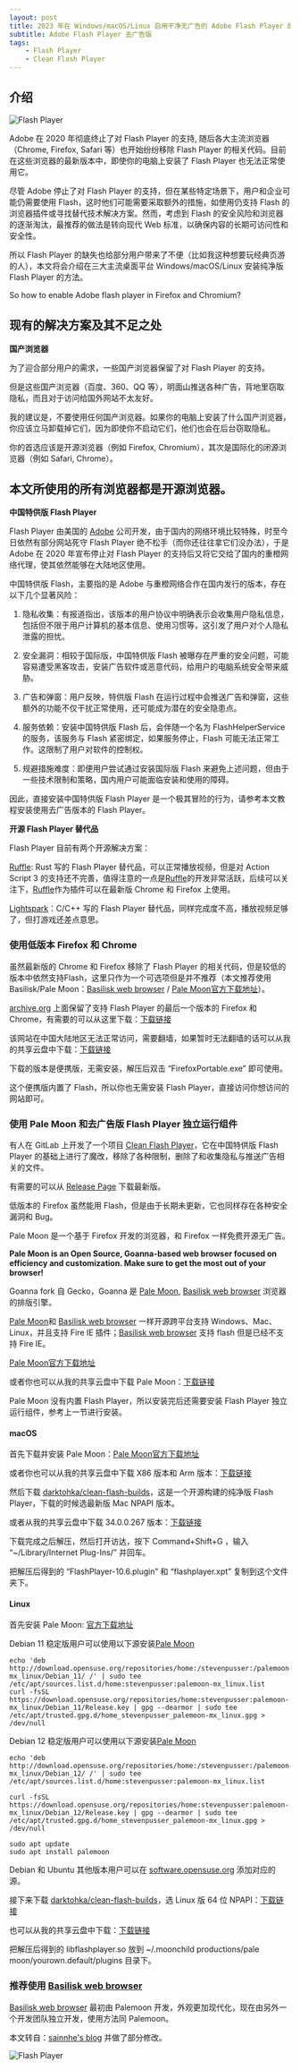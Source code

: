 ```yaml
---
layout: post
title: 2023 年在 Windows/macOS/Linux 启用干净无广告的 Adobe Flash Player 的方法
subtitle: Adobe Flash Player 去广告版
tags:
    - Flash Player
    - Clean Flash Player
---
```

## 介绍 
![Flash Player](https://github.com/huijingfei/Blog_Gitalk/raw/main/Images/QQ%20farm.webp)

Adobe 在 2020 年彻底终止了对 Flash Player 的支持, 随后各大主流浏览器（Chrome, Firefox, Safari 等）也开始纷纷移除 Flash Player 的相关代码。目前在这些浏览器的最新版本中，即使你的电脑上安装了 Flash Player 也无法正常使用它。

尽管 Adobe 停止了对 Flash Player 的支持，但在某些特定场景下，用户和企业可能仍需要使用 Flash，这时他们可能需要采取额外的措施，如使用仍支持 Flash 的浏览器插件或寻找替代技术解决方案。然而，考虑到 Flash 的安全风险和浏览器的逐渐淘汰，最推荐的做法是转向现代 Web 标准，以确保内容的长期可访问性和安全性。

所以 Flash Player 的缺失也给部分用户带来了不便（比如我这种想要玩经典页游的人），本文将会介绍在三大主流桌面平台 Windows/macOS/Linux 安装纯净版 Flash Player 的方法。

So how to enable Adobe flash player in Firefox and Chromium?

## 现有的解决方案及其不足之处

**国产浏览器**

为了迎合部分用户的需求，一些国产浏览器保留了对 Flash Player 的支持。

但是这些国产浏览器（百度、360、QQ 等），明面山推送各种广告，背地里窃取隐私，而且对于访问给国外网站不太友好。

我的建议是，不要使用任何国产浏览器。如果你的电脑上安装了什么国产浏览器，你应该立马卸载掉它们，因为即使你不启动它们，他们也会在后台窃取隐私。

你的首选应该是开源浏览器（例如 Firefox, Chromium），其次是国际化的闭源浏览器（例如 Safari, Chrome）。

## 本文所使用的所有浏览器都是开源浏览器。

**中国特供版 Flash Player**

Flash Player 由美国的 [Adobe](https://www.adobe.com/) 公司开发，由于国内的网络环境比较特殊，时至今日依然有部分网站死守 Flash Player 绝不松手（而你还往往拿它们没办法），于是 Adobe 在 2020 年宣布停止对 Flash Player 的支持后又将它交给了国内的重橙网络代理，使其依然能够在大陆地区使用。

中国特供版 Flash，主要指的是 Adobe 与重橙网络合作在国内发行的版本，存在以下几个显著风险：

1. 隐私收集：有报道指出，该版本的用户协议中明确表示会收集用户隐私信息，包括但不限于用户计算机的基本信息、使用习惯等，这引发了用户对个人隐私泄露的担忧。

2. 安全漏洞：相较于国际版，中国特供版 Flash 被曝存在严重的安全问题，可能容易遭受黑客攻击，安装广告软件或恶意代码，给用户的电脑系统安全带来威胁。

3. 广告和弹窗：用户反映，特供版 Flash 在运行过程中会推送广告和弹窗，这些额外的功能不仅干扰正常使用，还可能成为潜在的安全隐患点。

4. 服务依赖：安装中国特供版 Flash 后，会伴随一个名为 FlashHelperService 的服务，该服务与 Flash 紧密绑定，如果服务停止，Flash 可能无法正常工作。这限制了用户对软件的控制权。

5. 规避措施难度：即便用户尝试通过安装国际版 Flash 来避免上述问题，但由于一些技术限制和策略，国内用户可能面临安装和使用的障碍。

因此，直接安装中国特供版 Flash Player 是一个极其冒险的行为，请参考本文教程安装使用去广告版本的 Flash Player。

**开源 Flash Player 替代品**

Flash Player 目前有两个开源解决方案：

[Ruffle](https://ruffle.rs/): Rust 写的 Flash Player 替代品，可以正常播放视频，但是对 Action Script 3 的支持还不完善，值得注意的一点是[Ruffle](https://ruffle.rs/)的开发非常活跃，后续可以关注下，[Ruffle](https://ruffle.rs/)作为插件可以在最新版 Chrome 和 Firefox 上使用。

[Lightspark](http://lightspark.github.io/)：C/C++ 写的 Flash Player 替代品，同样完成度不高，播放视频足够了，但打游戏还差点意思。

### 使用低版本 Firefox 和 Chrome

虽然最新版的 Chrome 和 Firefox 移除了 Flash Player 的相关代码，但是较低的版本中依然支持Flash，这里只作为一个可选项但是并不推荐（本文推荐使用 Basilisk/Pale Moon：[Basilisk web browser](https://www.basilisk-browser.org/) / [Pale Moon官方下载地址](https://www.palemoon.org/download.shtml)）。

[archive.org](https://archive.org/) 上面保留了支持 Flash Player 的最后一个版本的 Firefox 和 Chrome，有需要的可以从这里下载：[下载链接](https://archive.org/download/Firefox_Chrome_Adobe_Flash)

该网站在中国大陆地区无法正常访问，需要翻墙，如果暂时无法翻墙的话可以从我的共享云盘中下载：[下载链接](https://drive.sainnhe.dev/Flash/Windows/)

下载的版本是便携版，无需安装，解压后双击 “FirefoxPortable.exe” 即可使用。

这个便携版内置了 Flash，所以你也无需安装 Flash Player，直接访问你想访问的网站即可。

### 使用 Pale Moon 和去广告版 Flash Player 独立运行组件

有人在 GitLab 上开发了一个项目 [Clean Flash Player](https://gitlab.com/cleanflash/installer)，它在中国特供版 Flash Player 的基础上进行了魔改，移除了各种限制，删除了和收集隐私与推送广告相关的文件。

有需要的可以从 [Release Page](https://gitlab.com/cleanflash/installer/-/releases) 下载最新版。

低版本的 Firefox 虽然能用 Flash，但是由于长期未更新，它也同样存在各种安全漏洞和 Bug。

Pale Moon 是一个基于 Firefox 开发的浏览器，和 Firefox 一样免费开源无广告。

**Pale Moon is an Open Source, Goanna-based web browser focused on efficiency and customization. Make sure to get the most out of your browser!**

Goanna fork 自 Gecko，Goanna 是 [Pale Moon](https://www.palemoon.org/), [Basilisk web browser](https://www.basilisk-browser.org/) 浏览器的排版引擎。

[Pale Moon](https://www.palemoon.org/download.shtml)和 [Basilisk web browser](https://www.basilisk-browser.org/) 一样开源跨平台支持 Windows、Mac、Linux，并且支持 Fire IE 插件；[Basilisk web browser](https://www.basilisk-browser.org/) 支持 flash 但是已经不支持 Fire IE。

[Pale Moon官方下载地址](https://www.palemoon.org/download.shtml)

或者你也可以从我的共享云盘中下载 Pale Moon：[下载链接](https://pan.huang1111.cn/s/EBmqSb)

Pale Moon 没有内置 Flash Player，所以安装完后还需要安装 Flash Player 独立运行组件，参考上一节进行安装。

#### macOS

首先下载并安装 Pale Moon：[Pale Moon官方下载地址](https://www.palemoon.org/download.shtml)

或者你也可以从我的共享云盘中下载 X86 版本和 Arm 版本：[下载链接](https://pan.huang1111.cn/s/EBmqSb)

然后下载 [darktohka/clean-flash-builds](https://github.com/darktohka/clean-flash-builds)，这是一个开源构建的纯净版 Flash Player，下载的时候选最新版 Mac NPAPI 版本。

或者从我的共享云盘中下载 34.0.0.267 版本：[下载链接](https://pan.huang1111.cn/s/EBmqSb)

下载完成之后解压，然后打开访达，按下 Command+Shift+G ，输入 “~/Library/Internet Plug-Ins/” 并回车。

把解压后得到的 “FlashPlayer-10.6.plugin” 和 “flashplayer.xpt” 复制到这个文件夹下。

#### Linux

首先安装 Pale Moon: [官方下载地址](https://www.palemoon.org/download.shtml)

Debian 11 稳定版用户可以使用以下源安装[Pale Moon](https://www.palemoon.org/download.shtml)
```
echo 'deb http://download.opensuse.org/repositories/home:/stevenpusser:/palemoon-mx_linux/Debian_11/ /' | sudo tee /etc/apt/sources.list.d/home:stevenpusser:palemoon-mx_linux.list
curl -fsSL https://download.opensuse.org/repositories/home:stevenpusser:palemoon-mx_linux/Debian_11/Release.key | gpg --dearmor | sudo tee /etc/apt/trusted.gpg.d/home_stevenpusser_palemoon-mx_linux.gpg > /dev/null
```
Debian 12 稳定版用户可以使用以下源安装[Pale Moon](https://www.palemoon.org/download.shtml) 
```
echo 'deb http://download.opensuse.org/repositories/home:/stevenpusser:/palemoon-mx_linux/Debian_12/ /' | sudo tee /etc/apt/sources.list.d/home:stevenpusser:palemoon-mx_linux.list
    
curl -fsSL https://download.opensuse.org/repositories/home:stevenpusser:palemoon-mx_linux/Debian_12/Release.key | gpg --dearmor | sudo tee /etc/apt/trusted.gpg.d/home_stevenpusser_palemoon-mx_linux.gpg > /dev/null
```
```   
sudo apt update
sudo apt install palemoon
```
Debian 和 Ubuntu 其他版本用户可以在 [software.opensuse.org](https://software.opensuse.org/download.html?project=home%3Astevenpusser%3Apalemoon-GTK3&package=palemoon) 添加对应的源。

接下来下载 [darktohka/clean-flash-builds](https://github.com/darktohka/clean-flash-builds)，选 Linux 版 64 位 NPAPI：[下载链接](https://github.com/darktohka/clean-flash-builds/releases/tag/v1.7)

也可以从我的共享云盘中下载：[下载链接](https://pan.huang1111.cn/s/EBmqSb)

把解压后得到的 libflashplayer.so 放到 ~/.moonchild productions/pale moon/yourown.default/plugins 目录下。

### 推荐使用 [Basilisk web browser](https://www.basilisk-browser.org/)

[Basilisk web browser](https://www.basilisk-browser.org/) 最初由 Palemoon 开发，外观更加现代化，现在由另外一个开发团队独立开发，使用方法同 Palemoon。

本文转自：[sainnhe's blog](https://www.sainnhe.dev/post/enable-flash-player-in-2022/) 并做了部分修改。

![Flash Player](https://github.com/huijingfei/Blog_Gitalk/raw/main/Images/Qzone%20farm.webp)

